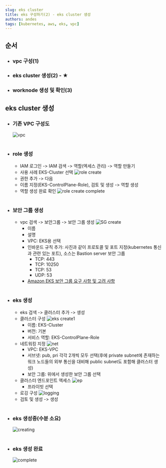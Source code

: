 ```yaml
---
slug: eks cluster
title: eks 구성하기(2) - eks cluster 생성
authors: andes
tags: [kubernetes, aws, eks, vpc]
---
```


## 순서

- ### vpc 구성(1)
- ### eks cluster 생성(2) - ★
- ### worknode 생성 및 확인(3)

## eks cluster 생성

- ### 기존 VPC 구성도
  ![vpc](./vpc.png)

#

- ### role 생성
  - IAM 로그인 -> IAM 검색 -> 역할(엑세스 관리) -> 역할 만들기
  - 사용 사례 EKS-Cluster 선택
    ![role create](./1.png)
  - 권한 추가 -> 다음
  - 이름 지정(EKS-ControlPlane-Role), 검토 및 생성 -> 역할 생성
  - 역할 생성 완료 확인
    ![role create complete](./2.png)

#

- ### 보안 그룹 생성
  - vpc 검색 -> 보안그룹 -> 보안 그룹 생성
    ![SG create](./4.png)
    - 이름
    - 설명
    - VPC: EKS용 선택
    - 인바운드 규칙 추가: 사진과 같이 프로토콜 및 포트 지정(kubernetes 통신과 관련 있는 포트), 소스는 Bastion server 보안 그룹
      - TCP: 443
      - TCP: 10250
      - TCP: 53
      - UDP: 53
    - [Amazon EKS 보안 그룹 요구 사항 및 고려 사항](https://docs.aws.amazon.com/ko_kr/eks/latest/userguide/sec-group-reqs.html)

#

- ### eks 생성

  - eks 검색 -> 클러스터 추가 -> 생성
  - 클러스터 구성
    ![eks create1](./3.png)
    - 이름: EKS-Cluster
    - 버전: 기본
    - 서비스 역할: EKS-ControlPlane-Role
  - 네트워킹 지정
    ![net](./5.png)
    - VPC: EKS-VPC
    - 서브넷: pub, pri 각각 2개씩 모두 선택(후에 private subnet에 존재하는 워크 노드들의 외부 통신을 대비해 public subnet도 포함해 클러스터 생성)
    - 보안 그룹: 위에서 생성한 보안 그룹 선택
  - 클러스터 엔드포인트 엑세스
    ![ep](./6.png)
    - 프라이빗 선택
  - 로깅 구성
    ![logging](./7.png)
  - 검토 및 생성 -> 생성

#

- ### eks 생성중(수분 소요)
  ![creating](./8.jpeg)

#

- ### eks 생성 완료
  ![complete](./9.jpeg)
